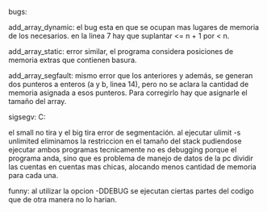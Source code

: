 bugs:

add_array_dynamic:
el bug esta en que se ocupan mas lugares de memoria de los necesarios.
en la linea 7 hay que suplantar <= n + 1 por < n.

add_array_static:
error similar, el programa considera posiciones de memoria extras que contienen basura.

add_array_segfault:
mismo error que los anteriores
y además, se generan dos punteros a enteros (a y b, linea 14), pero no se aclara la cantidad de memoria asignada a esos punteros. Para corregirlo hay que asignarle el tamaño del array.

sigsegv:
C:

el small no tira y el big tira error de segmentación.
al ejecutar ulimit -s unlimited eliminamos la restriccion en el tamaño del stack pudiendose ejecutar ambos programas
tecnicamente no es debugging porque el programa anda, sino que es problema de manejo de datos de la pc
dividir las cuentas en cuentas mas chicas, alocando menos cantidad de memoria para cada una.

funny:
al utilizar la opcion -DDEBUG se ejecutan ciertas partes del codigo que de otra manera no lo harian.
